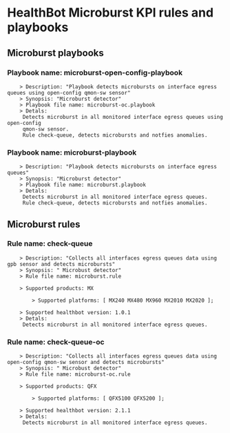 # HealthBot Microburst KPI rules and playbooks

## Microburst playbooks
### Playbook name: microburst-open-config-playbook 
		> Description: "Playbook detects microbursts on interface egress queues using open-config qmon-sw sensor"
		> Synopsis: "Microburst detector"
		> Playbook file name: microburst-oc.playbook
		> Detals:
		 Detects microburst in all monitored interface egress queues using open-config
		 qmon-sw sensor.
		 Rule check-queue, detects microbursts and notfies anomalies.
### Playbook name: microburst-playbook 
		> Description: "Playbook detects microbursts on interface egress queues"
		> Synopsis: "Microburst detector"
		> Playbook file name: microburst.playbook
		> Detals:
		 Detects microburst in all monitored interface egress queues.
		 Rule check-queue, detects microbursts and notfies anomalies.

## Microburst rules

### Rule name: check-queue 
		> Description: "Collects all interfaces egress queues data using gpb sensor and detects microbursts"
		> Synopsis: " Microbust detector"
		> Rule file name: microburst.rule

		> Supported products: MX 

			> Supported platforms: [ MX240 MX480 MX960 MX2010 MX2020 ];

		> Supported healthbot version: 1.0.1
		> Detals:
		 Detects microburst in all monitored interface egress queues.
### Rule name: check-queue-oc 
		> Description: "Collects all interfaces egress queues data using open-config qmon-sw sensor and detects microbursts"
		> Synopsis: " Microbust detector"
		> Rule file name: microburst-oc.rule

		> Supported products: QFX 

			> Supported platforms: [ QFX5100 QFX5200 ];

		> Supported healthbot version: 2.1.1
		> Detals:
		 Detects microburst in all monitored interface egress queues.
